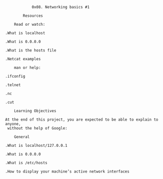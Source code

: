 				0x08. Networking basics #1

			Resources

		Read or watch:

	.What is localhost

	.What is 0.0.0.0

	.What is the hosts file

	.Netcat examples

		man or help:

	.ifconfig

	.telnet

	.nc

	.cut

		Learning Objectives

	At the end of this project, you are expected to be able to explain to anyone,
	 without the help of Google:

		General

	.What is localhost/127.0.0.1

	.What is 0.0.0.0

	.What is /etc/hosts

	.How to display your machine’s active network interfaces

